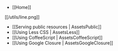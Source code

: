- [[Home]]

[[/utils/line.png]]

- [[Serving public resources | AssetsPublic]]
- [[Using Less CSS | AssetsLess]]
- [[Using CoffeeScript | AssetsCoffeeScript]]
- [[Using Google Closure | AssetsGoogleClosure]]
